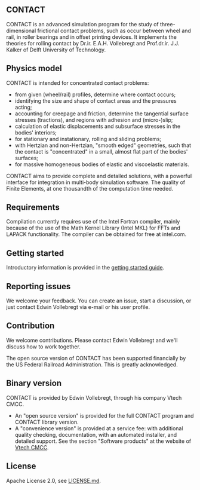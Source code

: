 ## CONTACT

CONTACT is an advanced simulation program for the study of three-dimensional
frictional contact problems, such as occur between wheel and rail, in roller
bearings and in offset printing devices. It implements the theories for
rolling contact by Dr.ir. E.A.H. Vollebregt and Prof.dr.ir. J.J. Kalker of
Delft University of Technology. 

## Physics model

CONTACT is intended for concentrated contact problems:
* from given (wheel/rail) profiles, determine where contact occurs;
* identifying the size and shape of contact areas and the pressures acting;
* accounting for creepage and friction, determine the tangential surface
   stresses (tractions), and regions with adhesion and (micro-)slip;
* calculation of elastic displacements and subsurface stresses in the bodies'
   interiors;
* for stationary and instationary, rolling and sliding problems;
* with Hertzian and non-Hertzian, "smooth edged" geometries, such that the
   contact is "concentrated" in a small, almost flat part of the bodies' 
   surfaces;
* for massive homogeneous bodies of elastic and viscoelastic materials.

CONTACT aims to provide complete and detailed solutions, with a powerful
interface for integration in multi-body simulation software. The quality of
Finite Elements, at one thousandth  of the computation time needed.

## Requirements

Compilation currently requires use of the Intel Fortran compiler, mainly
because of the use of the Math Kernel Library (Intel MKL) for FFTs and
LAPACK functionality. The compiler can be obtained for free at intel.com.

## Getting started

Introductory information is provided in the [getting started guide](./doc/getting-started.pdf).

## Reporting issues

We welcome your feedback. You can create an issue, start a discussion, or just
contact Edwin Vollebregt via e-mail or his user profile.

## Contribution

We welcome contributions. Please contact Edwin Vollebregt and we'll discuss
how to work together.

The open source version of CONTACT has been supported financially by the US
Federal Railroad Administration. This is greatly acknowledged.

## Binary version

CONTACT is provided by Edwin Vollebregt, through his company Vtech CMCC.
* An "open source version" is provided for the full CONTACT program and
   CONTACT library version.
* A "convenience version" is provided at a service fee: with additional
   quality checking, documentation, with an automated installer, and
   detailed support.
See the section "Software products" at the website of [Vtech CMCC](https://www.cmcc.nl).

## License

Apache License 2.0, see [LICENSE.md](./LICENSE.md).
